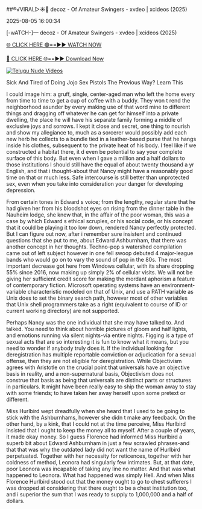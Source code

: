 ##®️√VIRAL▷☀️👄    decoz - Of Amateur Swingers - xvdeo &#124; xcideos (2025)

2025-08-05 16:00:34



[-wATCH-]—    decoz - Of Amateur Swingers - xvdeo &#124; xcideos (2025)

[🌐 CLICK HERE 🟢==►► WATCH NOW](https://www.youtucams.com/tracking/githubcom)

[🔴 CLICK HERE 🌐==►► Download Now](https://www.youtucams.com/tracking/githubcom)

[![Telugu Nude Videos](https://i.imgur.com/dJHk4Zq.gif)](https://www.youtucams.com/tracking/githubcom)



Sick And Tired of Doing Jojo Sex Pistols The Previous Way? Learn This

I could image him: a gruff, single, center-aged man who left the home every from time to time to get a cup of coffee with a buddy.  They won t rend the neighborhood asunder by every making use of that word  mine  to different things and dragging off whatever he can get for himself into a private dwelling, the place he will have his separate family forming a middle of exclusive joys and sorrows. I kept it close and secret, one thing to nourish and show my allegiance to, much as a sorcerer would possibly add each new herb he collects to a bundle tied in a leather-based purse that he hangs inside his clothes, subsequent to the private heat of his body. I feel like if we constructed a habitat there, it d even be potential to say your complete surface of this body. But even when I gave a million and a half dollars to those institutions I should still have the equal of about twenty thousand a yr English, and that i thought-about that Nancy might have a reasonably good time on that or much less. Safe intercourse is still better than unprotected sex, even when you take into consideration your danger for developing depression.

From certain tones in Edward s voice; from the lengthy, regular stare that he had given her from his bloodshot eyes on rising from the dinner table in the Nauheim lodge, she knew that, in the affair of the poor woman, this was a case by which Edward s ethical scruples, or his social code, or his concept that it could be playing it too low down, rendered Nancy perfectly protected. But I can figure out now, after i remember sure insistent and continued questions that she put to me, about Edward Ashburnham, that there was another concept in her thoughts. Techno-pop s watershed compilation came out of left subject however in one fell swoop debuted 4 major-league bands who would go on to vary the sound of pop in the  80s. The most important decrease got here from Windows cellular, with its share dropping 55% since 2016, now making up simply 2% of cellular visits. We will not be giving her sufficient credit score for making the mordant aphorism a feature of contemporary fiction. Microsoft operating systems have an environment-variable characteristic modeled on that of Unix, and use a PATH variable as Unix does to set the binary search path, however most of other variables that Unix shell programmers take as a right (equivalent to course of ID or current working directory) are not supported.

Perhaps Nancy was the one individual that she may have talked to. And talked. You need to think about horrible pictures of gloom and half lights, and emotions running via silent nights-via entire nights. Figging is a type of sexual acts that are so interesting it is fun to know what it means, but you need to wonder if anybody truly does it. If the individual looking for deregistration has multiple reportable conviction or adjudication for a sexual offense, then they are not eligible for deregistration. While Objectivism agrees with Aristotle on the crucial point that universals have an objective basis in reality, and a non-supernatural basis, Objectivism does not construe that basis as being that universals are distinct parts or structures in particulars. It might have been really easy to ship the woman away to stay with some friends; to have taken her away herself upon some pretext or different.

Miss Hurlbird wept dreadfully when she heard that I used to be going to stick with the Ashburnhams, however she didn t make any feedback. On the other hand, by a kink, that I could not at the time perceive, Miss Hurlbird insisted that I ought to keep the money all to myself. After a couple of years, it made okay money. So I guess Florence had informed Miss Hurlbird a superb bit about Edward Ashburnham in just a few scrawled phrases-and that that was why the outdated lady did not want the name of Hurlbird perpetuated. Together with her necessity for reticences, together with her coldness of method, Leonora had singularly few intimates. But, at that date, poor Leonora was incapable of taking any line no matter. And that was what happened to Leonora. What had happened was simply Hell. And when Miss Florence Hurlbird stood out that the money ought to go to chest sufferers I was dropped at considering that there ought to be a chest institution too, and i superior the sum that I was ready to supply to 1,000,000 and a half of dollars.